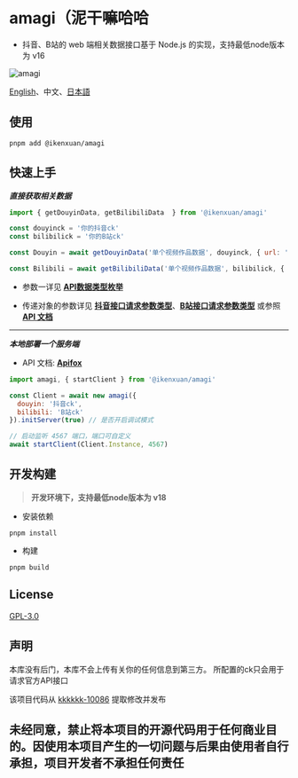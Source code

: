 # amagi（泥干嘛哈哈

* 抖音、B站的 web 端相关数据接口基于 Node.js 的实现，支持最低node版本为 v16

![amagi](https://socialify.git.ci/ikenxuan/amagi/image?font=Source%20Code%20Pro&forks=1&issues=1&language=1&name=1&owner=1&pattern=Floating%20Cogs&pulls=1&stargazers=1&theme=Auto)


[English](./README.md)、中文、[日本語](./README-JP.md)
## 使用
```
pnpm add @ikenxuan/amagi
```
## 快速上手

**_直接获取相关数据_**
```js
import { getDouyinData, getBilibiliData  } from '@ikenxuan/amagi'

const douyinck = '你的抖音ck'
const bilibilick = '你的B站ck'

const Douyin = await getDouyinData('单个视频作品数据', douyinck, { url: 'https://v.douyin.com/irHntHL7' })

const Bilibili = await getBilibiliData('单个视频作品数据', bilibilick, { url: 'https://b23.tv/9JvEHhJ' })
```
* 参数一详见 [**API数据类型枚举**](./src/types/DataType.ts)

* 传递对象的参数详见 [**抖音接口请求参数类型**](./src/types/DouyinAPIParams.ts)、[**B站接口请求参数类型**](./src/types/BilibiliAPIParams.ts) 或参照 [**API 文档**](https://amagi.apifox.cn)

---

**_本地部署一个服务端_**
* API 文档: [**Apifox**](https://amagi.apifox.cn)

```js
import amagi, { startClient } from '@ikenxuan/amagi'

const Client = await new amagi({
  douyin: '抖音ck',
  bilibili: 'B站ck'
}).initServer(true) // 是否开启调试模式

// 启动监听 4567 端口，端口可自定义
await startClient(Client.Instance, 4567)
```

## 开发构建
> **开发环境下，支持最低node版本为 v18**

* 安装依赖
```
pnpm install
```
* 构建
```
pnpm build
```

## License
[GPL-3.0](https://github.com/ikenxuan/amagi/blob/main/LICENSE)

## 声明
本库没有后门，本库不会上传有关你的任何信息到第三方。
所配置的ck只会用于请求官方API接口

该项目代码从 [kkkkkk-10086](https://github.com/ikenxuan/kkkkkk-10086) 提取修改并发布

<h2>未经同意，禁止将本项目的开源代码用于任何商业目的。因使用本项目产生的一切问题与后果由使用者自行承担，项目开发者不承担任何责任</h2>